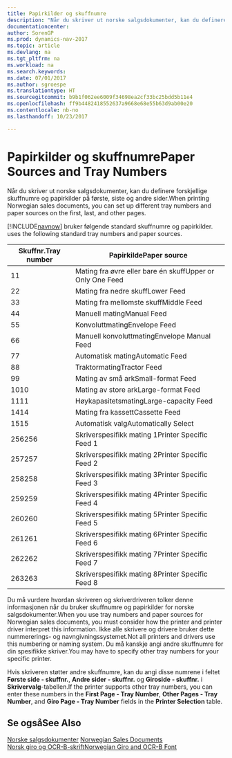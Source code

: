 ```yaml
---
title: Papirkilder og skuffnumre
description: "Når du skriver ut norske salgsdokumenter, kan du definere forskjellige skuffnumre og papirkilder på første, siste og andre sider."
documentationcenter: 
author: SorenGP
ms.prod: dynamics-nav-2017
ms.topic: article
ms.devlang: na
ms.tgt_pltfrm: na
ms.workload: na
ms.search.keywords: 
ms.date: 07/01/2017
ms.author: sgroespe
ms.translationtype: HT
ms.sourcegitcommit: b9b1f062ee6009f34698ea2cf33bc25bdd5b11e4
ms.openlocfilehash: ff9b4482418552637a9668e68e55b63d9ab00e20
ms.contentlocale: nb-no
ms.lasthandoff: 10/23/2017

---
```

# <a name="paper-sources-and-tray-numbers"></a><span data-ttu-id="f101b-103">Papirkilder og skuffnumre</span><span class="sxs-lookup"><span data-stu-id="f101b-103">Paper Sources and Tray Numbers</span></span>
<span data-ttu-id="f101b-104">Når du skriver ut norske salgsdokumenter, kan du definere forskjellige skuffnumre og papirkilder på første, siste og andre sider.</span><span class="sxs-lookup"><span data-stu-id="f101b-104">When printing Norwegian sales documents, you can set up different tray numbers and paper sources on the first, last, and other pages.</span></span>  

[!INCLUDE[navnow](../../includes/navnow_md.md)]<span data-ttu-id="f101b-105"> bruker følgende standard skuffnumre og papirkilder.</span><span class="sxs-lookup"><span data-stu-id="f101b-105"> uses the following standard tray numbers and paper sources.</span></span>  

|<span data-ttu-id="f101b-106">Skuffnr.</span><span class="sxs-lookup"><span data-stu-id="f101b-106">Tray number</span></span>|<span data-ttu-id="f101b-107">Papirkilde</span><span class="sxs-lookup"><span data-stu-id="f101b-107">Paper source</span></span>|  
|-----------------|------------------|  
|<span data-ttu-id="f101b-108">1</span><span class="sxs-lookup"><span data-stu-id="f101b-108">1</span></span>|<span data-ttu-id="f101b-109">Mating fra øvre eller bare én skuff</span><span class="sxs-lookup"><span data-stu-id="f101b-109">Upper or Only One Feed</span></span>|  
|<span data-ttu-id="f101b-110">2</span><span class="sxs-lookup"><span data-stu-id="f101b-110">2</span></span>|<span data-ttu-id="f101b-111">Mating fra nedre skuff</span><span class="sxs-lookup"><span data-stu-id="f101b-111">Lower Feed</span></span>|  
|<span data-ttu-id="f101b-112">3</span><span class="sxs-lookup"><span data-stu-id="f101b-112">3</span></span>|<span data-ttu-id="f101b-113">Mating fra mellomste skuff</span><span class="sxs-lookup"><span data-stu-id="f101b-113">Middle Feed</span></span>|  
|<span data-ttu-id="f101b-114">4</span><span class="sxs-lookup"><span data-stu-id="f101b-114">4</span></span>|<span data-ttu-id="f101b-115">Manuell mating</span><span class="sxs-lookup"><span data-stu-id="f101b-115">Manual Feed</span></span>|  
|<span data-ttu-id="f101b-116">5</span><span class="sxs-lookup"><span data-stu-id="f101b-116">5</span></span>|<span data-ttu-id="f101b-117">Konvoluttmating</span><span class="sxs-lookup"><span data-stu-id="f101b-117">Envelope Feed</span></span>|  
|<span data-ttu-id="f101b-118">6</span><span class="sxs-lookup"><span data-stu-id="f101b-118">6</span></span>|<span data-ttu-id="f101b-119">Manuell konvoluttmating</span><span class="sxs-lookup"><span data-stu-id="f101b-119">Envelope Manual Feed</span></span>|  
|<span data-ttu-id="f101b-120">7</span><span class="sxs-lookup"><span data-stu-id="f101b-120">7</span></span>|<span data-ttu-id="f101b-121">Automatisk mating</span><span class="sxs-lookup"><span data-stu-id="f101b-121">Automatic Feed</span></span>|  
|<span data-ttu-id="f101b-122">8</span><span class="sxs-lookup"><span data-stu-id="f101b-122">8</span></span>|<span data-ttu-id="f101b-123">Traktormating</span><span class="sxs-lookup"><span data-stu-id="f101b-123">Tractor Feed</span></span>|  
|<span data-ttu-id="f101b-124">9</span><span class="sxs-lookup"><span data-stu-id="f101b-124">9</span></span>|<span data-ttu-id="f101b-125">Mating av små ark</span><span class="sxs-lookup"><span data-stu-id="f101b-125">Small-format Feed</span></span>|  
|<span data-ttu-id="f101b-126">10</span><span class="sxs-lookup"><span data-stu-id="f101b-126">10</span></span>|<span data-ttu-id="f101b-127">Mating av store ark</span><span class="sxs-lookup"><span data-stu-id="f101b-127">Large-format Feed</span></span>|  
|<span data-ttu-id="f101b-128">11</span><span class="sxs-lookup"><span data-stu-id="f101b-128">11</span></span>|<span data-ttu-id="f101b-129">Høykapasitetsmating</span><span class="sxs-lookup"><span data-stu-id="f101b-129">Large-capacity Feed</span></span>|  
|<span data-ttu-id="f101b-130">14</span><span class="sxs-lookup"><span data-stu-id="f101b-130">14</span></span>|<span data-ttu-id="f101b-131">Mating fra kassett</span><span class="sxs-lookup"><span data-stu-id="f101b-131">Cassette Feed</span></span>|  
|<span data-ttu-id="f101b-132">15</span><span class="sxs-lookup"><span data-stu-id="f101b-132">15</span></span>|<span data-ttu-id="f101b-133">Automatisk valg</span><span class="sxs-lookup"><span data-stu-id="f101b-133">Automatically Select</span></span>|  
|<span data-ttu-id="f101b-134">256</span><span class="sxs-lookup"><span data-stu-id="f101b-134">256</span></span>|<span data-ttu-id="f101b-135">Skriverspesifikk mating 1</span><span class="sxs-lookup"><span data-stu-id="f101b-135">Printer Specific Feed 1</span></span>|  
|<span data-ttu-id="f101b-136">257</span><span class="sxs-lookup"><span data-stu-id="f101b-136">257</span></span>|<span data-ttu-id="f101b-137">Skriverspesifikk mating 2</span><span class="sxs-lookup"><span data-stu-id="f101b-137">Printer Specific Feed 2</span></span>|  
|<span data-ttu-id="f101b-138">258</span><span class="sxs-lookup"><span data-stu-id="f101b-138">258</span></span>|<span data-ttu-id="f101b-139">Skriverspesifikk mating 3</span><span class="sxs-lookup"><span data-stu-id="f101b-139">Printer Specific Feed 3</span></span>|  
|<span data-ttu-id="f101b-140">259</span><span class="sxs-lookup"><span data-stu-id="f101b-140">259</span></span>|<span data-ttu-id="f101b-141">Skriverspesifikk mating 4</span><span class="sxs-lookup"><span data-stu-id="f101b-141">Printer Specific Feed 4</span></span>|  
|<span data-ttu-id="f101b-142">260</span><span class="sxs-lookup"><span data-stu-id="f101b-142">260</span></span>|<span data-ttu-id="f101b-143">Skriverspesifikk mating 5</span><span class="sxs-lookup"><span data-stu-id="f101b-143">Printer Specific Feed 5</span></span>|  
|<span data-ttu-id="f101b-144">261</span><span class="sxs-lookup"><span data-stu-id="f101b-144">261</span></span>|<span data-ttu-id="f101b-145">Skriverspesifikk mating 6</span><span class="sxs-lookup"><span data-stu-id="f101b-145">Printer Specific Feed 6</span></span>|  
|<span data-ttu-id="f101b-146">262</span><span class="sxs-lookup"><span data-stu-id="f101b-146">262</span></span>|<span data-ttu-id="f101b-147">Skriverspesifikk mating 7</span><span class="sxs-lookup"><span data-stu-id="f101b-147">Printer Specific Feed 7</span></span>|  
|<span data-ttu-id="f101b-148">263</span><span class="sxs-lookup"><span data-stu-id="f101b-148">263</span></span>|<span data-ttu-id="f101b-149">Skriverspesifikk mating 8</span><span class="sxs-lookup"><span data-stu-id="f101b-149">Printer Specific Feed 8</span></span>|  

<span data-ttu-id="f101b-150">Du må vurdere hvordan skriveren og skriverdriveren tolker denne informasjonen når du bruker skuffnumre og papirkilder for norske salgsdokumenter.</span><span class="sxs-lookup"><span data-stu-id="f101b-150">When you use tray numbers and paper sources for Norwegian sales documents, you must consider how the printer and printer driver interpret this information.</span></span> <span data-ttu-id="f101b-151">Ikke alle skrivere og drivere bruker dette nummererings- og navngivningssystemet.</span><span class="sxs-lookup"><span data-stu-id="f101b-151">Not all printers and drivers use this numbering or naming system.</span></span> <span data-ttu-id="f101b-152">Du må kanskje angi andre skuffnumre for din spesifikke skriver.</span><span class="sxs-lookup"><span data-stu-id="f101b-152">You may have to specify other tray numbers for your specific printer.</span></span>  

<span data-ttu-id="f101b-153">Hvis skriveren støtter andre skuffnumre, kan du angi disse numrene i feltet **Første side - skuffnr.**, **Andre sider - skuffnr.** og **Giroside - skuffnr.** i **Skrivervalg**-tabellen.</span><span class="sxs-lookup"><span data-stu-id="f101b-153">If the printer supports other tray numbers, you can enter these numbers in the **First Page - Tray Number**, **Other Pages - Tray Number**, and **Giro Page - Tray Number** fields in the **Printer Selection** table.</span></span>  

## <a name="see-also"></a><span data-ttu-id="f101b-154">Se også</span><span class="sxs-lookup"><span data-stu-id="f101b-154">See Also</span></span>  
 <span data-ttu-id="f101b-155">[Norske salgsdokumenter](norwegian-sales-documents.md) </span><span class="sxs-lookup"><span data-stu-id="f101b-155">[Norwegian Sales Documents](norwegian-sales-documents.md) </span></span>  
 [<span data-ttu-id="f101b-156">Norsk giro og OCR-B-skrift</span><span class="sxs-lookup"><span data-stu-id="f101b-156">Norwegian Giro and OCR-B Font</span></span>](norwegian-giro-and-ocr-b-font.md)

